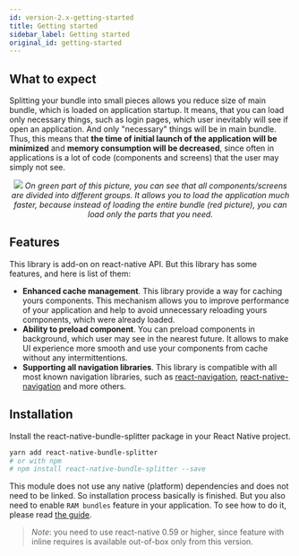 ```yaml
---
id: version-2.x-getting-started
title: Getting started
sidebar_label: Getting started
original_id: getting-started
---
```

## What to expect

Splitting your bundle into small pieces allows you reduce size of main bundle, which is loaded on application startup. It means, that you can load only necessary things, such as login pages, which user inevitably will see if open an application. And only "necessary" things will be in main bundle. Thus, this means that **the time of initial launch of the application will be minimized** and **memory consumption will be decreased**, since often in applications is a lot of code (components and screens) that the user may simply not see.

<p style="text-align:center">
 <img src="./assets/bundle-splitting.png"></img>
 <i>On green part of this picture, you can see that all components/screens are divided into different groups. It allows you to load the application much faster, because instead of loading the entire bundle (red picture), you can load only the parts that you need.</i>
</p>

## Features
This library is add-on on react-native API. But this library has some features, and here is list of them:
- **Enhanced cache management**. This library provide a way for caching yours components. This mechanism allows you to improve performance of your application and help to avoid unnecessary reloading yours components, which were already loaded.
- **Ability to preload component**. You can preload components in background, which user may see in the nearest future. It allows to make UI experience more smooth and use your components from cache without any intermittentions.
- **Supporting all navigation libraries**. This library is compatible with all most known navigation libraries, such as [react-navigation](https://reactnavigation.org/), [react-native-navigation](https://wix.github.io/react-native-navigation/#/) and more others.

## Installation

Install the react-native-bundle-splitter package in your React Native project.

```bash
yarn add react-native-bundle-splitter
# or with npm
# npm install react-native-bundle-splitter --save
```

This module does not use any native (platform) dependencies and does not need to be linked. So installation process basically is finished. But you also need to enable `RAM bundles` feature in your application. To see how to do it, please read [the guide](./enabling-ram-bundle).

> *Note*: you need to use react-native 0.59 or higher, since feature with inline requires is available out-of-box only from this version.